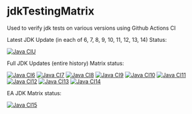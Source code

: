 # jdkTestingMatrix

Used to verify jdk tests on various versions using Github Actions CI

Latest JDK Update (in each of 6, 7, 8, 9, 10, 11, 12, 13, 14) Status:

[![Java CIU](https://github.com/giltene/jdkTestingMatrix/workflows/Latest_JDK_Updates/badge.svg)](https://github.com/giltene/jdkTestingMatrix/actions)

Full JDK Updates (entire history) Matrix status:

[![Java CI6](https://github.com/foojay-actions/jdkTestingMatrix/workflows/Java6/badge.svg)](https://github.com/giltene/jdkTestingMatrix/actions)
[![Java CI7](https://github.com/foojay-actions/jdkTestingMatrix/workflows/Java7/badge.svg)](https://github.com/giltene/jdkTestingMatrix/actions)
[![Java CI8](https://github.com/foojay-actions/jdkTestingMatrix/workflows/Java8/badge.svg)](https://github.com/giltene/jdkTestingMatrix/actions)
[![Java CI9](https://github.com/foojay-actions/jdkTestingMatrix/workflows/Java9/badge.svg)](https://github.com/giltene/jdkTestingMatrix/actions)
[![Java CI10](https://github.com/giltene/jdkTestingMatrix/workflows/Java10/badge.svg)](https://github.com/giltene/jdkTestingMatrix/actions)
[![Java CI11](https://github.com/foojay-actions/jdkTestingMatrix/workflows/Java11/badge.svg)](https://github.com/giltene/jdkTestingMatrix/actions)
[![Java CI12](https://github.com/foojay-actions/jdkTestingMatrix/workflows/Java12/badge.svg)](https://github.com/giltene/jdkTestingMatrix/actions)
[![Java CI13](https://github.com/foojay-actions/jdkTestingMatrix/workflows/Java13/badge.svg)](https://github.com/giltene/jdkTestingMatrix/actions)
[![Java CI14](https://github.com/foojay-actions/jdkTestingMatrix/workflows/Java14/badge.svg)](https://github.com/giltene/jdkTestingMatrix/actions)

EA JDK Matrix status:

[![Java CI15](https://github.com/foojay-actions/jdkTestingMatrix/workflows/Java15/badge.svg)](https://github.com/giltene/jdkTestingMatrix/actions)
